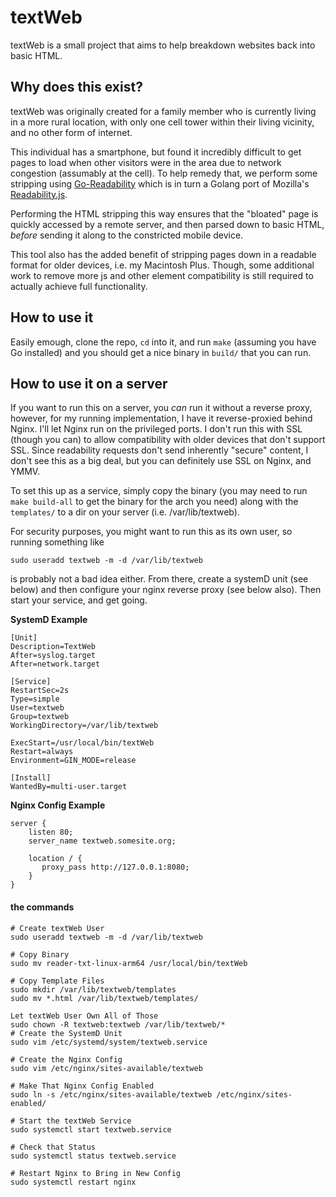 # textWeb

textWeb is a small project that aims to help breakdown websites back into basic HTML.

## Why does this exist?
textWeb was originally created for a family member who is currently living in a more rural location, with only
one cell tower within their living vicinity, and no other form of internet.

This individual has a smartphone, but found it incredibly difficult to get pages to load when other visitors were
in the area due to network congestion (assumably at the cell). To help remedy that, we perform some stripping using
[Go-Readability](github.com/go-shiori/go-readability) which is in turn a Golang port of Mozilla's [Readability.js](https://github.com/mozilla/readability).

Performing the HTML stripping this way ensures that the "bloated" page is quickly accessed by a remote server, and then
parsed down to basic HTML, _before_ sending it along to the constricted mobile device.

This tool also has the added benefit of stripping pages down in a readable format for older devices, i.e. my
Macintosh Plus. Though, some additional work to remove more js and other element compatibility is still required
to actually achieve full functionality.

## How to use it
Easily emough, clone the repo, `cd` into it, and run `make` (assuming you have Go installed) and you should get a nice
binary in `build/` that you can run.


## How to use it on a server
If you want to run this on a server, you _can_ run it without a reverse proxy, however, for my running implementation,
I have it reverse-proxied behind Nginx. I'll let Nginx run on the privileged ports. I don't run this with SSL (though you can)
to allow compatibility with older devices that don't support SSL. Since readability requests don't send inherently
"secure" content, I don't see this as a big deal, but you can definitely use SSL on Nginx, and YMMV.

To set this up as a service, simply copy the binary (you may need to run `make build-all` to get the binary for the arch
you need) along with the `templates/` to a dir on your server (i.e. /var/lib/textweb).

For security purposes, you might want to run this as its own user, so running something like 
```
sudo useradd textweb -m -d /var/lib/textweb
```
is probably not a bad idea either. From there, create a systemD unit (see below) and then configure your nginx
reverse proxy (see below also). Then start your service, and get going.

**SystemD Example**
```
[Unit]
Description=TextWeb
After=syslog.target
After=network.target

[Service]
RestartSec=2s
Type=simple
User=textweb
Group=textweb
WorkingDirectory=/var/lib/textweb

ExecStart=/usr/local/bin/textWeb
Restart=always
Environment=GIN_MODE=release

[Install]
WantedBy=multi-user.target
```

**Nginx Config Example**
```
server {
    listen 80;
    server_name textweb.somesite.org;

    location / {
       proxy_pass http://127.0.0.1:8080;
    }
}
```

#### the commands
```
# Create textWeb User
sudo useradd textweb -m -d /var/lib/textweb

# Copy Binary
sudo mv reader-txt-linux-arm64 /usr/local/bin/textWeb

# Copy Template Files
sudo mkdir /var/lib/textweb/templates
sudo mv *.html /var/lib/textweb/templates/

Let textWeb User Own All of Those
sudo chown -R textweb:textweb /var/lib/textweb/*
# Create the SystemD Unit
sudo vim /etc/systemd/system/textweb.service

# Create the Nginx Config
sudo vim /etc/nginx/sites-available/textweb

# Make That Nginx Config Enabled
sudo ln -s /etc/nginx/sites-available/textweb /etc/nginx/sites-enabled/

# Start the textWeb Service
sudo systemctl start textweb.service

# Check that Status
sudo systemctl status textweb.service

# Restart Nginx to Bring in New Config
sudo systemctl restart nginx
```